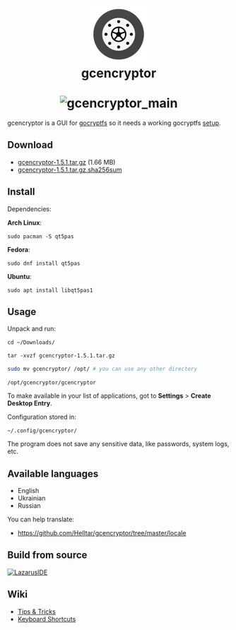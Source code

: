 <h1 align="center">
    <img src="icons/512x512.png" width="128" height="128" alt="gcencryptor_icon"/>
    <br>
    gcencryptor
    <br><br>
    <img src="https://helltar.com/projects/gcencryptor/screenshots/screenshot_26072022_125437.png" alt="gcencryptor_main"/>
</h1>

gcencryptor is a GUI for [gocryptfs](https://github.com/rfjakob/gocryptfs) so it needs a working gocryptfs [setup](https://github.com/rfjakob/gocryptfs#installation).

Download
--------

- [gcencryptor-1.5.1.tar.gz](https://github.com/Helltar/gcencryptor/releases/download/1.5.1/gcencryptor-1.5.1.tar.gz) (1.66 MB)
- [gcencryptor-1.5.1.tar.gz.sha256sum](https://helltar.com/projects/gcencryptor/bin/sha256sums/gcencryptor-1.5.1.tar.gz.sha256sum)

Install
-------

Dependencies:

**Arch Linux**:

```
sudo pacman -S qt5pas
```

**Fedora**:

```
sudo dnf install qt5pas
```

**Ubuntu**:

```
sudo apt install libqt5pas1
```

Usage
-----

Unpack and run:

```
cd ~/Downloads/
```
```
tar -xvzf gcencryptor-1.5.1.tar.gz
```
```bash
sudo mv gcencryptor/ /opt/ # you can use any other directory
```
```
/opt/gcencryptor/gcencryptor
```

To make available in your list of applications, got to **Settings** > **Create Desktop Entry**.

Configuration stored in:

```
~/.config/gcencryptor/
```

The program does not save any sensitive data, like passwords, system logs, etc.

Available languages
-------------------
- English
- Ukrainian
- Russian

You can help translate:
- https://github.com/Helltar/gcencryptor/tree/master/locale

Build from source
-----------------

[![LazarusIDE](http://wiki.lazarus.freepascal.org/images/9/94/built_with_lazarus_logo.png)](http://www.lazarus-ide.org)

Wiki
----

- [Tips & Tricks](https://github.com/Helltar/gcencryptor/wiki/Tips-&-Tricks)
- [Keyboard Shortcuts](https://github.com/Helltar/gcencryptor/wiki/Keyboard-Shortcuts)
